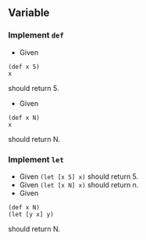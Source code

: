 ## Variable

### Implement `def`
 - Given 
 ```
 (def x 5)
 x
 ```
 should return 5. 
 - Given 
 ```
 (def x N)
 x
 ``` 
 should return N.
 
 ### Implement `let`
 - Given `(let [x 5] x)` should return 5. 
 - Given `(let [x N] x)` should return n. 
 - Given 
  ```
  (def x N)
  (let [y x] y)
  ``` 
  should return N.